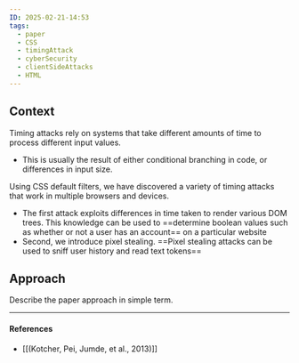 ```yaml
---
ID: 2025-02-21-14:53
tags:
  - paper
  - CSS
  - timingAttack
  - cyberSecurity
  - clientSideAttacks
  - HTML
---
```

## Context

Timing attacks rely on systems that take different amounts of time to process different input values.
- This is usually the result of either conditional branching in code, or differences in input size.

Using CSS default filters, we have discovered a variety of timing attacks that work in multiple browsers and devices.
- The first attack exploits differences in time taken to render various DOM trees. This knowledge can be used to ==determine boolean values such as whether or not a user has an account== on a particular website
- Second, we introduce pixel stealing. ==Pixel stealing attacks can be used to sniff user history and read text tokens==

## Approach

Describe the paper approach in simple term.


---
#### References
- [[(Kotcher, Pei, Jumde, et al., 2013)]]